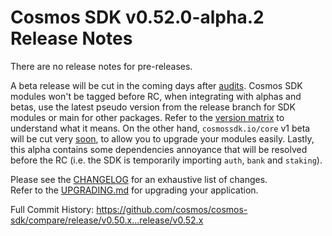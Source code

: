 # Cosmos SDK v0.52.0-alpha.2 Release Notes

There are no release notes for pre-releases.

A beta release will be cut in the coming days after [audits](https://github.com/cosmos/cosmos-sdk/issues/21176).
Cosmos SDK modules won't be tagged before RC, when integrating with alphas and betas, use the latest pseudo version from the release branch for SDK modules or main for other packages. Refer to the [version matrix](https://github.com/cosmos/cosmos-sdk?tab=readme-ov-file#version-matrix) to understand what it means.
On the other hand, `cosmossdk.io/core` v1 beta will be cut very [soon](https://github.com/cosmos/cosmos-sdk/issues/21176), to allow you to upgrade your modules easily.
Lastly, this alpha contains some dependencies annoyance that will be resolved before the RC (i.e. the SDK is temporarily importing `auth`, `bank` and `staking`).

Please see the [CHANGELOG](https://github.com/cosmos/cosmos-sdk/blob/release/v0.52.x/CHANGELOG.md) for an exhaustive list of changes.  
Refer to the [UPGRADING.md](https://github.com/cosmos/cosmos-sdk/blob/release/v0.52.x/UPGRADING.md) for upgrading your application.

Full Commit History: https://github.com/cosmos/cosmos-sdk/compare/release/v0.50.x...release/v0.52.x
